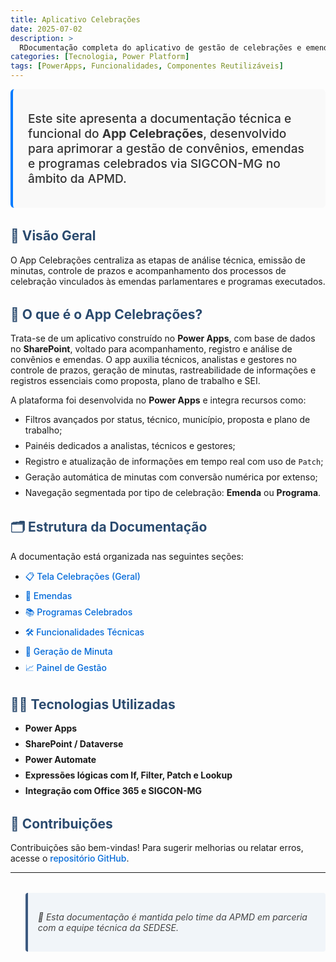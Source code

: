 ```yaml
---
title: Aplicativo Celebrações
date: 2025-07-02
description: >
  RDocumentação completa do aplicativo de gestão de celebrações e emendas da APMD.
categories: [Tecnologia, Power Platform]
tags: [PowerApps, Funcionalidades, Componentes Reutilizáveis]
---
```



<div class="lead">

Este site apresenta a documentação técnica e funcional do **App Celebrações**, desenvolvido para aprimorar a gestão de convênios, emendas  e programas celebrados via SIGCON-MG no âmbito da APMD.

</div>

## 🚀 Visão Geral

O App Celebrações centraliza as etapas de análise técnica, emissão de minutas, controle de prazos e acompanhamento dos processos de celebração vinculados às emendas parlamentares e programas executados.

## 🧭 O que é o App Celebrações?

Trata-se de um aplicativo construído no **Power Apps**, com base de dados no **SharePoint**, voltado para acompanhamento, registro e análise de convênios e emendas. O app auxilia técnicos, analistas e gestores no controle de prazos, geração de minutas, rastreabilidade de informações e registros essenciais como proposta, plano de trabalho e SEI.

A plataforma foi desenvolvida no **Power Apps** e integra recursos como:

- Filtros avançados por status, técnico, município, proposta e plano de trabalho;
- Painéis dedicados a analistas, técnicos e gestores;
- Registro e atualização de informações em tempo real com uso de `Patch`;
- Geração automática de minutas com conversão numérica por extenso;
- Navegação segmentada por tipo de celebração: **Emenda** ou **Programa**.

## 🗂 Estrutura da Documentação

A documentação está organizada nas seguintes seções:

- [📋 Tela Celebrações (Geral)](./celebracoes/)
- [🧾 Emendas ](./emendas/)
- [📚 Programas Celebrados](./programas/)
- [🛠 Funcionalidades Técnicas](./tecnico/)
- [📑 Geração de Minuta](./minuta/)
- [📈 Painel de Gestão](./gestao/)

## 🧑‍💻 Tecnologias Utilizadas

- **Power Apps**
- **SharePoint / Dataverse**
- **Power Automate**
- **Expressões lógicas com If, Filter, Patch e Lookup**
- **Integração com Office 365 e SIGCON-MG**

## 🤝 Contribuições

Contribuições são bem-vindas! Para sugerir melhorias ou relatar erros, acesse o [repositório GitHub](https://github.com/luigicaetano/APMDDocumentacao).

---

> 📌 *Esta documentação é mantida pelo time da APMD em parceria com a equipe técnica da SEDESE.*

<style>
/* Estilo da página inicial da documentação */

.lead {
  font-size: 1.2rem;
  font-weight: 500;
  margin-bottom: 1.5rem;
  color: #333;
  background-color: #f9f9f9;
  padding: 1rem 1.5rem;
  border-left: 4px solid #007bff;
  border-radius: 6px;
}

h2 {
  margin-top: 2rem;
  color: #2b4b6f;
}

h3 {
  margin-top: 1.5rem;
  color: #3d5a80;
}

ul li {
  margin-bottom: 0.5rem;
}

a {
  color: #0069d9;
  font-weight: 500;
  text-decoration: none;
}

a:hover {
  text-decoration: underline;
}

blockquote {
  background-color: #f1f5f9;
  border-left: 4px solid #3d5a80;
  padding: 1rem;
  font-style: italic;
  color: #444;
  margin-top: 2rem;
  border-radius: 4px;
}
</style>

